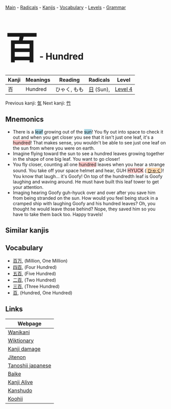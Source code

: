 <style> bigfont {font-size: 100px}</style>
[Main](../README.md) -
[Radicals](../radicals.md) -
[Kanjis](../kanjis.md) -
[Vocabulary](../vocabulary.md) -
[Levels](../levels.md) -
[Grammar](../grammar.md)
# <bigfont> 百</bigfont> - Hundred 

| Kanji | Meanings | Reading | Radicals | Level |
| --- | --- | --- | --- | --- |
| 百 | Hundred | ひゃく, もも | [日](../radicals/日.md) (Sun),  | [Level 4](../levels/wk_level4.md) |

Previous kanji: [気](気.md) Next kanji: [竹](竹.md) 

## Mnemonics
 * There is a <span style="background-color:#ADD8E6"> leaf</span> growing out of the <span style="background-color:#ADD8E6"> sun</span>! You fly out into space to check it out and when you get closer you see that it isn't just one leaf, it's a <span style="background-color:#ffcccb"> hundred</span>! That makes sense, you wouldn't be able to see just one leaf on the sun from where you were on earth.
* Imagine flying toward the sun to see a hundred leaves growing together in the shape of one big leaf. You want to go closer!
* You fly closer, counting all one <span style="background-color:#ffcccb"> hundred</span> leaves when you hear a strange sound. You take off your space helmet and hear, GUH <span style="background-color:#ffcccb"> HYUCK</span> (<span style="background-color:#fed8b1"> [ひゃく](https://jisho.org/search/ひゃく)</span>)! You know that laugh... it's Goofy! On top of the hundredth leaf is Goofy laughing and waving around. He must have built this leaf tower to get your attention.
* Imaging hearing Goofy guh-hyuck over and over after you save him from being stranded on the sun. How would you feel being stuck in a cramped ship with laughing Goofy and his hundred leaves? Oh, you thought he would leave those behind? Nope, they saved him so you have to take them back too. Happy travels!


## Similar kanjis
 


## Vocabulary
 * [百万](../vocabulary/百.md), (Million, One Million)
* [四百](../vocabulary/百.md), (Four Hundred)
* [五百](../vocabulary/百.md), (Five Hundred)
* [二百](../vocabulary/百.md), (Two Hundred)
* [三百](../vocabulary/百.md), (Three Hundred)
* [百](../vocabulary/百.md), (Hundred, One Hundred)



## Links 

| Webpage |
| --- |
| [Wanikani          ](https://www.wanikani.com/kanji/百) |
| [Wiktionary        ](https://en.wiktionary.org/wiki/百) |
| [Kanji damage      ](http://www.kanjidamage.com/kanji/search?utf8=✓&q=百) |
| [Jitenon           ](https://jitenon.com/kanji/百) |
| [Tanoshii japanese ](https://www.tanoshiijapanese.com/dictionary/kanji.cfm?k=百) |
| [Baike             ](https://baike.baidu.com/item/百) |
| [Kanji Alive       ](https://app.kanjialive.com/百) |
| [Kanshudo          ](https://www.kanshudo.com/searchmn?q=百) |
| [Koohii            ](https://kanji.koohii.com/study/kanji/百) |
